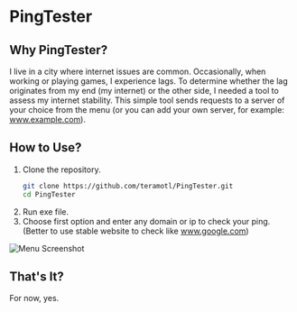 # PingTester

## Why PingTester?

I live in a city where internet issues are common. Occasionally, when working or playing games, I experience lags. To determine whether the lag originates from my end (my internet) or the other side, I needed a tool to assess my internet stability. This simple tool sends requests to a server of your choice from the menu (or you can add your own server, for example: www.example.com).

## How to Use?

1. Clone the repository.  
   ```bash
   git clone https://github.com/teramotl/PingTester.git
   cd PingTester
3. Run exe file.
4. Choose first option and enter any domain or ip to check your ping. (Better to use stable website to check like www.google.com)
   
![Menu Screenshot](https://github.com/teramotl/pingTester/blob/main/menupicFinal.jpg?raw=true)


## That's It?

For now, yes.


